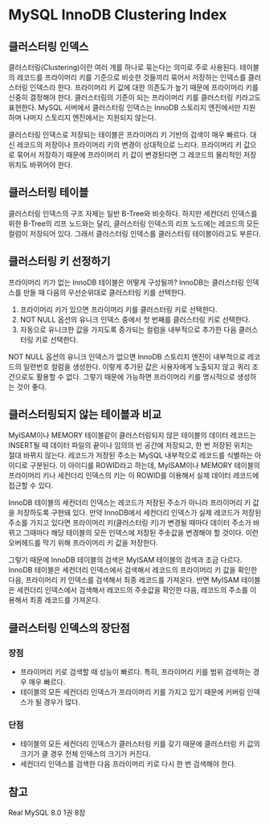 # MySQL InnoDB Clustering Index

## 클러스터링 인덱스
클러스터링(Clustering)이란 여러 개를 하나로 묶는다는 의미로 주로 사용된다. 테이블의 레코드를 프라이머리 키를 기준으로 비슷한 것들끼리 묶어서 저장하는 인덱스를 클러스터링 인덱스라 한다. 프라이머리 키 값에 대한 의존도가 높기 때문에 프라이머리 키를 신중히 결정해야 한다. 클러스터링의 기준이 되는 프라이머리 키를 클러스터링 키라고도 표현한다. MySQL 서버에서 클러스터링 인덱스는 InnoDB 스토리지 엔진에서만 지원하며 나머지 스토리지 엔진에서는 지원되지 않는다.  

클러스터링 인덱스로 저장되는 테이블은 프라이머리 키 기반의 검색이 매우 빠르다. 대신 레코드의 저장이나 프라이머리 키의 변경이 상대적으로 느리다. 프라이머리 키 값으로 묶어서 저장하기 때문에 프라이머리 키 값이 변경된다면 그 레코드의 물리적인 저장 위치도 바뀌어야 한다.  

## 클러스터링 테이블
클러스터링 인덱스의 구조 자체는 일반 B-Tree와 비슷하다. 하지만 세컨더리 인덱스를 위한 B-Tree의 리프 노드와는 달리, 클러스터링 인덱스의 리프 노드에는 레코드의 모든 컬럼이 저장되어 있다. 그래서 클러스터링 인덱스를 클러스터링 테이블이라고도 부른다.  

## 클러스터링 키 선정하기
프라이머리 키가 없는 InnoDB 테이블은 어떻게 구성될까? InnoDB는 클러스터링 인덱스를 만들 때 다음의 우선순위대로 클러스터링 키를 선택한다. 
1. 프라이머리 키가 있으면 프라이머리 키를 클러스터링 키로 선택한다.
2. NOT NULL 옵션의 유니크 인덱스 중에서 첫 번째를 클러스터링 키로 선택한다.
3. 자동으로 유니크한 값을 가지도록 증가되는 컬럼을 내부적으로 추가한 다음 클러스터링 키로 선택한다.

NOT NULL 옵션의 유니크 인덱스가 없으면 InnoDB 스토리지 엔진이 내부적으로 레코드의 일련번호 컬럼을 생성한다. 이렇게 추가된 값은 사용자에게 노출되지 않고 쿼리 조건으로도 활용할 수 없다. 그렇기 때문에 가능하면 프라이머리 키를 명시적으로 생성하는 것이 좋다.

## 클러스터링되지 않는 테이블과 비교
MyISAM이나 MEMORY 테이블같이 클러스터링되지 않은 테이블의 데이터 레코드는 INSERT될 때 데이터 파일의 끝이나 임의의 빈 공간에 저장되고, 한 번 저장된 위치는 절대 바뀌지 않는다. 레코드가 저장된 주소는 MySQL 내부적으로 레코드를 식별하는 아이디로 구분된다. 이 아이디를 ROWID라고 하는데, MyISAM이나 MEMORY 테이블의 프라이머리 키나 세컨더리 인덱스의 키는 이 ROWID를 이용해서 실제 데이터 레코드에 접근할 수 있다.  

InnoDB 테이블의 세컨더리 인덱스는 레코드가 저장된 주소가 아니라 프라이머리 키 값을 저장하도록 구현돼 있다. 만약 InnoDB에서 세컨더리 인덱스가 실제 레코드가 저장된 주소를 가지고 있다면 프라이머리 키(클러스터링 키)가 변경될 때마다 데이터 주소가 바뀌고 그때마다 해당 테이블의 모든 인덱스에 저장된 주솟값을 변경해야 할 것이다. 이런 오버헤드를 막기 위해 프라이머리 키 값을 저장한다.  

그렇기 때문에 InnoDB 테이블의 검색은 MyISAM 테이블의 검색과 조금 다르다. InnoDB 테이블은 세컨더리 인덱스에서 검색해서 레코드의 프라이머리 키 값을 확인한 다음, 프라이머리 키 인덱스를 검색해서 최종 레코드를 가져온다. 반면 MyISAM 테이블은 세컨더리 인덱스에서 검색해서 레코드의 주솟값을 확인한 다음, 레코드의 주소를 이용해서 최종 레코드를 가져온다.

## 클러스터링 인덱스의 장단점
### 장점
- 프라이머리 키로 검색할 때 성능이 빠르다. 특히, 프라이머리 키를 범위 검색하는 경우 매우 빠르다.
- 테이블의 모든 세컨더리 인덱스가 프라이머리 키를 가지고 있기 때문에 커버링 인덱스가 될 경우가 많다.

### 단점
- 테이블의 모든 세컨더리 인덱스가 클러스터링 키를 갖기 때문에 클러스터링 키 값의 크기가 클 경우 전체 인덱스의 크기가 커진다.
- 세컨더리 인덱스를 검색한 다음 프라이머리 키로 다시 한 번 검색해야 한다.

## 참고
Real MySQL 8.0 1권 8장  